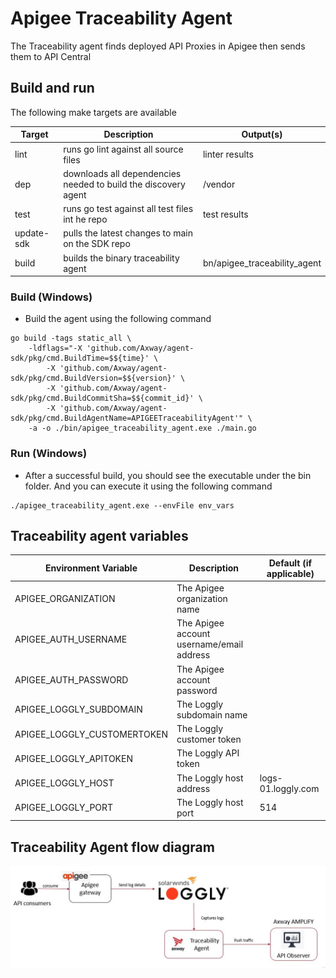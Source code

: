 # Apigee Traceability Agent

The Traceability agent finds deployed API Proxies in Apigee then sends them to API Central

## Build and run

The following make targets are available

| Target     | Description                                                    | Output(s)                    |
|------------|----------------------------------------------------------------|------------------------------|
| lint       | runs go lint against all source files                          | linter results               |
| dep        | downloads all dependencies needed to build the discovery agent | /vendor                      |
| test       | runs go test against all test files int he repo                | test results                 |
| update-sdk | pulls the latest changes to main on the SDK repo               |                              |
| build      | builds the binary traceability agent                           | bn/apigee_traceability_agent |


### Build (Windows)

* Build the agent using the following command

```shell
go build -tags static_all \
    -ldflags="-X 'github.com/Axway/agent-sdk/pkg/cmd.BuildTime=$${time}' \
        -X 'github.com/Axway/agent-sdk/pkg/cmd.BuildVersion=$${version}' \
        -X 'github.com/Axway/agent-sdk/pkg/cmd.BuildCommitSha=$${commit_id}' \
        -X 'github.com/Axway/agent-sdk/pkg/cmd.BuildAgentName=APIGEETraceabilityAgent'" \
    -a -o ./bin/apigee_traceability_agent.exe ./main.go
```

### Run (Windows)

* After a successful build, you should see the executable under the bin folder.   And you can execute it using the following command

```shell
./apigee_traceability_agent.exe --envFile env_vars
```

## Traceability agent variables

| Environment Variable        | Description                               | Default (if applicable) |
|-----------------------------|-------------------------------------------|-------------------------|
| APIGEE_ORGANIZATION         | The Apigee organization name              |                         |
| APIGEE_AUTH_USERNAME        | The Apigee account username/email address |                         |
| APIGEE_AUTH_PASSWORD        | The Apigee account password               |                         |
| APIGEE_LOGGLY_SUBDOMAIN     | The Loggly subdomain name                 |                         |
| APIGEE_LOGGLY_CUSTOMERTOKEN | The Loggly customer token                 |                         |
| APIGEE_LOGGLY_APITOKEN      | The Loggly API token                      |                         |
| APIGEE_LOGGLY_HOST          | The Loggly host address                   | logs-01.loggly.com      |
| APIGEE_LOGGLY_PORT          | The Loggly host port                      | 514                     |

## Traceability Agent flow diagram

![Traceability Agent Process](/resources/traceability_agent_apigee.JPG)